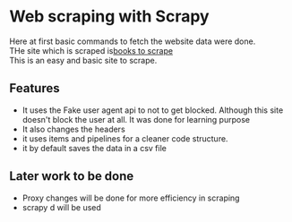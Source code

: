 # Web scraping with Scrapy

Here at first basic commands to fetch the website data were done.  
THe site which is scraped is[books to scrape](www.bookstoscrape.com)  
This is an easy and basic site to scrape.  

## Features
- It uses the Fake user agent api to not to get blocked. Although this site doesn't block the user at all. It was done for learning purpose
- It also changes the headers
- it uses items and pipelines for a cleaner code structure.
- it by default saves the data in a csv file

## Later work to be done
- Proxy changes will be done for more efficiency in scraping
- scrapy d will be used